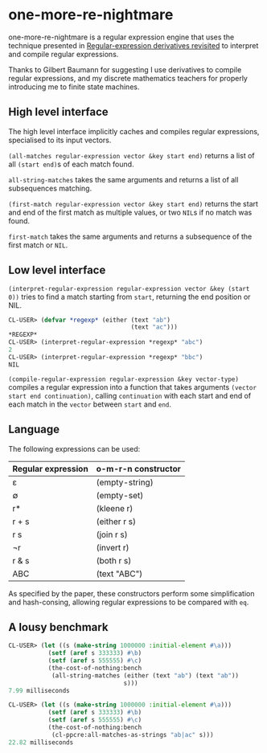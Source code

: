# one-more-re-nightmare

one-more-re-nightmare is a regular expression engine that uses the technique
presented in [Regular-expression derivatives revisited](https://www.ccs.neu.edu/home/turon/re-deriv.pdf)
to interpret and compile regular expressions.

Thanks to Gilbert Baumann for suggesting I use derivatives to compile regular
expressions, and my discrete mathematics teachers for properly introducing me
to finite state machines.

## High level interface

The high level interface implicitly caches and compiles regular expressions,
specialised to its input vectors. 

`(all-matches regular-expression vector &key start end)` returns a list of all
`(start end)`s of each match found.

`all-string-matches` takes the same arguments and returns a list of all 
subsequences matching.

`(first-match regular-expression vector &key start end)` returns the start and 
end of the first match as multiple values, or two `NIL`s if no match was found.

`first-match` takes the same arguments and returns a subsequence of the first 
match or `NIL`.

## Low level interface

`(interpret-regular-expression regular-expression vector &key (start 0))` 
tries to find a match starting from `start`, returning the end position or NIL.

```lisp
CL-USER> (defvar *regexp* (either (text "ab")
                                  (text "ac")))
*REGEXP*
CL-USER> (interpret-regular-expression *regexp* "abc")
2
CL-USER> (interpret-regular-expression *regexp* "bbc")
NIL
```

`(compile-regular-expression regular-expression &key vector-type)` compiles a
regular expression into a function that takes arguments 
`(vector start end continuation)`, calling `continuation` with each start and
end of each match in the `vector` between `start` and `end`.

## Language

The following expressions can be used:

| Regular expression | o-m-r-n constructor |
|--------------------|---------------------|
| ε                  | (empty-string)      |
| ∅                  | (empty-set)         |
| r*                 | (kleene r)          |
| r + s              | (either r s)        |
| r s                | (join r s)          |
| ¬r                 | (invert r)          |
| r & s              | (both r s)          |
| ABC                | (text "ABC")        |


As specified by the paper, these constructors perform some simplification and 
hash-consing, allowing regular expressions to be compared with `eq`.

## A lousy benchmark

```lisp
CL-USER> (let ((s (make-string 1000000 :initial-element #\a)))
           (setf (aref s 333333) #\b)
           (setf (aref s 555555) #\c)
           (the-cost-of-nothing:bench
            (all-string-matches (either (text "ab") (text "ab"))
                                s)))
7.99 milliseconds

CL-USER> (let ((s (make-string 1000000 :initial-element #\a)))
           (setf (aref s 333333) #\b)
           (setf (aref s 555555) #\c)
           (the-cost-of-nothing:bench
            (cl-ppcre:all-matches-as-strings "ab|ac" s)))
22.82 milliseconds
```

